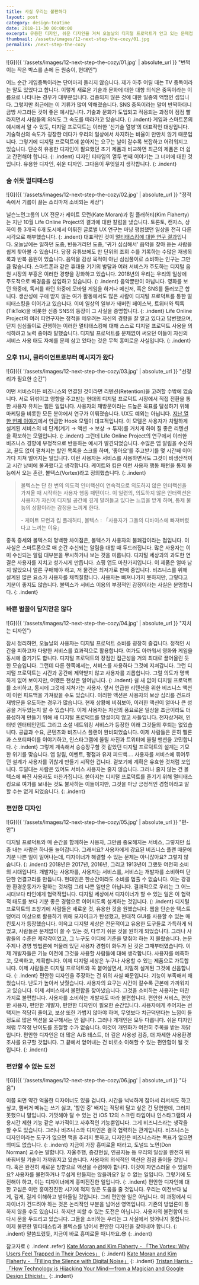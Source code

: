 ```yaml
---
title: 사실 우리는 불편하다
layout: post
category: design-teatime
date: 2018-11-30 00:00:00
excerpt: 유용한 디자인, 쉬운 디자인을 겨쳐 오늘날의 디지털 프로덕트가 안고 있는 문제점을 편안한 디자인이 해결책이 됩니다.
thumbnail: /assets/images/12-next-step-the-cozy/01.jpg
permalink: /next-step-the-cozy
---
```


![G]({{ '/assets/images/12-next-step-the-cozy/01.jpg' | absolute_url }} "번쩍이는 작은 박스를 손에 든 원숭이, 현대인")

어느 순간 게임중독이라는 단어마저 들리지 않습니다. 제가 아주 어릴 때는 TV 중독이라는 말도 있었다고 합니다. 이렇게 새로운 기술과 문화에 대한 대항 의식은 중독이라는 이름으로 나타나는 경우가 대부분입니다. 검증되지 않은 것에 대한 일종의 액땜인 셈입니다. 그렇지만 최근에는 이 기류가 많이 약해졌습니다. SNS 중독이라는 말이 반짝하더니 금방 사그라든 것이 좋은 예시입니다. 기술과 문화가 도입되고 적응되는 과정이 점점 빨라지면서 사람들의 의식도 그 속도를 따라가고 있습니다.
{: .indent}
게임과 스마트폰의 예시에서 알 수 있듯, 디지털 프로덕트는 이러한 '신기술 열병'의 대표적인 대상입니다. 기술혁신의 속도가 굉장한 데다가 우리의 일상에서 차지하는 비율이 만만치 않기 때문입니다. 그렇기에 디지털 프로덕트에 쏟아지는 요구는 날이 갈수록 복잡하고 어려워지고 있습니다. 단순히 유용한 디자인이 필요했던 초기 제품과 비교하면 최근의 제품은 더 쉽고 간편해야 합니다.
{: .indent}
디자인 티타임의 열두 번째 이야기는 그 너머에 대한 것입니다. 유용한 디자인, 쉬운 디자인. 그다음이 무엇일지 생각합니다.
{: .indent}

### 숨 쉬듯 멀티태스킹

![G]({{ '/assets/images/12-next-step-the-cozy/02.jpg' | absolute_url }} "정적 속에서 기름이 끓는 소리마저 소비되는 세상")

닐슨노먼그룹의 UX 전문가 케이트 모런(Kate Moran)과 킴 플래허티(Kim Flaherty)는 지난 10월 Life Online Project의 결과에 대한 칼럼을 냈습니다. 토론토, 캔자스, 상하이 등 3개국 6개 도시에서 이뤄진 글로벌 UX 연구는 마냥 평범했던 일상을 전혀 다른 시각으로 해부했습니다.
{: .indent}
대표적인 것이 [멀티태스킹에 대한 연구 결과](https://www.nngroup.com/articles/filling-silence-digital-noise/)입니다. 오늘날에는 일하던 도중, 빈둥거리던 도중, '귀가 심심해서' 음악을 찾아 듣는 사람을 쉽게 찾아볼 수 있습니다. 당장 유튜브에도 만 단위의 조회 수를 기록하는 수많은 재생목록과 반복 음원이 있습니다. 음악을 감상 목적이 아닌 심심풀이로 소비하는 인구는 그만큼 많습니다. 스마트폰과 같은 휴대용 기기의 발달과 여러 서비스가 주도하는 디지털 음원 시장의 부흥은 이러한 경향을 강화하고 있습니다. 2018년의 우리는 우리의 일상에 주도적으로 배경음을 삽입하고 있습니다.
{: .indent}
음악뿐만이 아닙니다. 영화를 보던 와중에, 독서를 하던 와중에 모바일 게임을 하거나 메신저, 혹은 SNS를 둘러보곤 합니다. 생산성에 구애 받지 않는 여가 활동에서도 많은 사람이 디지털 프로덕트를 통한 멀티태스킹을 이어가고 있습니다. 이미 일상의 일부가 돼버린 페이스북, 트위터와 틱톡(TikTok)을 비롯한 신종 SNS의 등장이 그 사실을 증명합니다.
{: .indent}
Life Online Project의 여러 피연구자는 정적을 메우려는 자신의 경향을 잘 알고 있다고 답변했으며, 단지 심심풀이로 진행하는 이러한 멀티태스킹에 대해 스스로 디지털 프로덕트 사용을 의식하려고 노력 중이라 말했습니다. 디지털 프로덕트를 문제없이 써오던 이들이 자신의 서비스 사용 태도 자체를 문제 삼고 있다는 것은 무척 흥미로운 사실입니다.
{: .indent}

### 오후 11시, 클라이언트로부터 메시지가 왔다

![G]({{ '/assets/images/12-next-step-the-cozy/03.jpg' | absolute_url }} "선정리가 필요한 순간")

어떤 서비스이든 비즈니스외 연결된 것이라면 리텐션(Retention)을 고려할 수밖에 없습니다. 서로 뒤섞이고 영향을 주고받는 현대의 디지털 프로덕트 시장에서 직접 전환을 통한 사용자 유치는 힘든 일입니다. 사용자의 재방문이라는 드높은 목표를 달성하기 위해 마케팅을 비롯한 모든 분야에서 연구가 이뤄졌습니다. UX도 예외는 아닙니다. [지난 열한 번째 이야기](https://dewberry9.github.io/talk-with-microcopy)에서 언급한 Hook 모델이 대표적입니다. 이 모델은 사용자가 치밀하게 설계된 서비스의 네 단계(계기 → 액션 → 보상 → 투자)를 거치게 하여 질 좋은 리텐션을 확보하는 모델입니다.
{: .indent}
그런데 Life Online Project의 연구에서 이러한 비즈니스 경향에 부정적으로 반응하는 예시가 발견되었습니다. 수많은 앱 알림을 수신하고, 끝도 없이 펼쳐지는 할인 목록을 스크롤 하며, '좋아요'를 주고받기를 몇 시간째 이어가다 지쳐 떨어지는 일입니다. 이런 사용자는 서비스를 사용하면서도 그것이 비생산적이고 시간 낭비에 불과했다고 생각합니다. 케이트와 킴은 이런 사용자 행동 패턴을 통제 불능에서 오는 혼란, 볼텍스(Vortex)라고 정의했습니다.
{: .indent}

> 볼텍스는 단 한 번의 의도적 인터랙션이 연속적으로 의도하지 않은 인터랙션을 가져올 때 시작하는 사용자 행동 패턴이다. 이 일련의, 의도하지 않은 인터랙션은 사용자가 자신이 디지털 공간에 깊게 말려들고 있다는 느낌을 받게 하며, 통제 불능의 상황이라는 감정을 느끼게 한다.
>
> -&nbsp;케이트 모런과 킴 플래허티, 볼텍스 : 「사용자가 그들의 디바이스에 빠져버렸다고 느끼는 이유」

중독 증세와 볼텍스의 명백한 차이점은, 볼텍스가 사용자의 불쾌감이라는 점입니다. 이 사실은 스마트폰으로 매 순간 수신되는 알림을 대할 때 두드러집니다. 많은 사용자는 이미 수신되는 알림 대부분을 무시하거나 보는 것을 미룹니다. 디지털 세상과의 과도한 연결은 사용자를 지치고 성가시게 만듭니다. 쇼핑 앱도 마찬가지입니다. 이 제품은 얼마 남지 않았으니 얼른 구매해야 하고, 저 물건은 최저가로 판매 중입니다. 비즈니스를 위해 설계된 많은 요소가 사용자를 채찍질합니다. 사용자는 빠져나가지 못하지만, 그렇다고 기분이 좋지도 않습니다. 볼텍스가 서비스 이용의 부정적인 감정이라는 사실은 분명합니다.
{: .indent}

### 바쁜 벌꿀이 달지만은 않다

![G]({{ '/assets/images/12-next-step-the-cozy/04.jpg' | absolute_url }} "지치는 디자인")

잠시 정리하면, 오늘날의 사용자는 디지털 프로덕트 소비를 굉장히 즐깁니다. 정적인 시간을 피하고자 다양한 서비스를 효과적으로 활용합니다. 여가도 아까워서 영화와 게임을 동시에 즐기기도 합니다. 디지털 프로덕트의 장점인 접근성을 거의 최대로 끌어올린 듯한 모습입니다. 그런데 다른 한쪽에서는, 서비스를 사용하다 그것에 지쳐갑니다. 그런 디지털 프로덕트는 시간과 공간에 제약받지 않고 사용자를 괴롭힙니다. 그럴 의도가 명백하게 없어 보이지만, 어쨌든 현상은 일어납니다.
{: .indent}
쉴 새 없이 디지털 프로덕트를 소비하고, 동시에 그것에 지쳐가는 사용자. 앞서 언급한 리텐션을 위한 비즈니스 액션이 이런 피드백을 가져왔을 수도 있습니다. 이러한 액션은 사용자의 보상 심리를 건드려 재방문을 유도하는 경우가 많습니다. 현재 상황에 비춰보아, 이러한 액션이 얼마나 큰 성공을 거두었는지 알 수 있습니다. 이제 사용자는 자신의 풍요로운 일상을 조금이라도 더 풍성하게 만들기 위해 새 디지털 프로덕트를 망설이지 않고 사들입니다. 전자상거래, 인터넷 엔터테인먼트 그리고 소셜 네트워킹 서비스가 등장한 이래 그것들의 후퇴는 없었습니다. 공급과 수요, 콘텐츠와 비즈니스 플랜이 완비되었습니다. 이제 사람들은 흔히 멜론과 스포티파이를 이야기하고, 인스타그램에 올릴 사진과 트위터에 올릴 맨션을 고민합니다.
{: .indent}
그렇게 계속해서 승승장구할 것 같았던 디지털 프로덕트의 설계는 기묘한 위기를 맞습니다. 앱 알림, 이벤트, 평점과 유저 피드백…. 사용자를 서비스에 묶어두던 설계가 사용자를 귀찮게 만들기 시작한 겁니다. 겉보기에 계획은 유효한 것처럼 보입니다. 투덜대는 사람은 있어도 서비스 사용자는 줄지 않습니다. 그러나 줄지 않는 건 볼텍스에 빠진 사용자도 마찬가집니다. 쏟아지는 디지털 프로덕트를 즐기기 위해 멀티태스킹으로 여가를 보내는 것도 불사하는 이들이지만, 그것을 마냥 긍정적인 경험이라고 말할 수는 없게 되었습니다.
{: .indent}

### 편안한 디자인

![G]({{ '/assets/images/12-next-step-the-cozy/05.jpg' | absolute_url }} "편-안")

디지털 프로덕트와 매 순간을 함께하는 사용자, 그만큼 중요해지는 서비스, 그렇지만 싫증 내는 사람은 하나둘 늘어갑니다. 그래서요? 사용자에게 강요된 비즈니스 플랜 때문에 기분 나쁜 일이 일어나는데, 디자이너가 해결할 수 있는 문제는 아니잖아요? 그렇지 않습니다.
{: .indent}
2018년은 2017년, 2016년, 그리고 1913년이 그랬듯 여전히 소비의 시대입니다. 개발자는 사용자를, 사용자는 서비스를, 서비스는 개발자를 소비하며 단단한 연결고리를 만듭니다. 현대인은 한순간이라도 소비를 멈출 수 없습니다. 이는 강경한 환경운동가가 말하는 것처럼 그리 나쁜 일만은 아닙니다. 결과적으로 우리는 그 어느 시대보다 타인에게 협력적입니다. 디지털 세상에서 디자이너가 할 수 있는 일은 이 협력적 태도를 보다 기분 좋은 경험으로 이어지도록 설계하는 것입니다.
{: .indent}
디지털 프로덕트의 초창기에 사람들은 새로운 것, 유용한 것을 원했습니다. 웹을 단순한 텍스트 덩어리 이상으로 활용하기 위해 모자이크가 탄생했고, 현대적 GUI를 사용할 수 있는 매킨토시가 등장했습니다. 이윽고 디지털 세상은 전문적이고 유용한 도구들로 가득하게 되었고, 사람들은 문제없이 쓸 수 있는 것, 다루기 쉬운 것을 원하게 되었습니다. 그러나 사람들의 수준은 제각각이었고, 그 누구도 어디에 기준을 맞춰야 하는 지 몰랐습니다. 논문 주제나 경영 방법론에 머물러 있던 사용자 경험이 화두가 된 것은 그때부터였습니다. 이제 개발자들은 기능 이전에 그것을 사용할 사람들에 대해 생각합니다. 사용자를 예측하고, 모색하고, 계획합니다. 이제 디지털 세상은 누구나 사용할 수 있는 제품으로 가득합니다. 이제 사람들은 디지털 프로덕트와 꼭 붙어살면서, 치밀히 설계된 그것에 신음합니다.
{: .indent}
편안한 디자인을 주장하는 건 위의 사실 때문입니다. 기능이 부족해서 채웠습니다. 난도가 높아서 낮췄습니다. 사용자의 요구는 시간이 갈수록 근본에 가까워지고 있습니다. 이제 서비스에서 불편함을 찾아냈습니다. 그것을 소비하는 사용자는 마찬가지로 불편합니다. 사용자를 소비하는 개발자도 따라 불편합니다. 편안한 서비스, 편안한 사용자, 편안한 개발자, 편안한 디자인이 필요한 순간입니다. 사용자에게 주어지는 선택지는 적당히 줄이고, 보상 또한 가볍지 않아야 하며, 무엇보다 치근덕댄다는 느낌이 들 정도로 많은 액션을 요구해서는 안 됩니다. 그러나 개개인은 모두 다릅니다. 쉬운 디자인처럼 무작정 난이도를 조절할 수가 없습니다. 이것이 개인화가 여전히 주목을 받는 까닭입니다. 편안한 디자인은 더 많은 A/B 테스트, 더 깊은 사용성 검증, 더 자세한 사용환경 조사를 요구할 것입니다. 그 끝에서 얻어내는 건 비로소 이해할 수 있는 편안함이 될 것입니다.
{: .indent}

### 편안할 수 없는 도전

![G]({{ '/assets/images/12-next-step-the-cozy/06.jpg' | absolute_url }} "다음")

이쯤 되면 약간 억울한 디자이너도 있을 겁니다. 시간을 넉넉하게 잡아서 리서치도 하고 싶고, 햄버거 메뉴는 쓰기 싫고, '할인 중' 배지는 적당히 달고 싶은 건 당연한데, 그러지 못했으니 말입니다. 기껏해야 달 수 있는 건 iOS 12의 스크린 타임이나 인스타그램의 사용시간 제한 기능 같은 부가적이고 사후적인 기능뿐입니다. 그게 비즈니스라는 생각을 할 수도 있습니다. 그러나 비즈니스와 디자인은 결국 협력하는 관계입니다. 비즈니스는 디자인이라는 도구가 없으면 맥을 추리지 못하고, 디자인은 비즈니스라는 목표가 없으면 의미도 없습니다.
{: .indent}
지금이 가장 흥미로울 때라고, 도널드 노먼(Don Norman) 교수는 말합니다. 자율주행, 증강현실, 인공지능 등 우리의 일상을 완전히 뒤바꿔버릴 기술이 가까워지고 있습니다. 사용자의 의식적인 액션은 점점 줄어들 것입니다. 혹은 완전히 새로운 방향으로 액션을 수렴해야 합니다. 이것이 자연스러울 수 있을까요? 사용자를 불편하거나 무섭게 만들지는 않을까요? 알 수 없는 일입니다. 그렇기에 도전해야 하고, 이는 디자이너에게 흥미진진한 일입니다.
{: .indent}
편안한 디자인에 대한 고심은 이런 흥미진진한 시기에 적지 않은 도움을 줄 것입니다. 우리는 이전보다 넓게, 깊게, 길게 이해하고 받아들일 것입니다. 그리 편안한 일은 아닙니다. 이 과정에서 디자이너가 건드려야 하는 것은 논리적인 부분을 넘어선 영역입니다. 기존의 방법론이 통하지 않을 수도 있습니다. 하지만 피할 수 있는 도전은 아닙니다. 사용자의 불편함이 또다시 문을 두드리고 있습니다. 그들을 소비하는 우리는 그 사실에서 벗어나지 못합니다. 이제 불편한 멀티태스킹과 볼텍스를 넘어서 편안한 디자인을 찾아내야 합니다.
{: .indent}
말씀드렸듯, 지금이 바로 흥미로울 때니까요.😎
{: .indent}

참고자료
{: .indent .refer}
[Kate Moran and Kim Flaherty - 「The Vortex: Why Users Feel Trapped in Their Devices」](https://www.nngroup.com/articles/device-vortex/)
{: .indent}
[Kate Moran and Kim Flaherty - 「Filling the Silence with Digital Noise」](https://www.nngroup.com/articles/filling-silence-digital-noise/)
{: .indent}
[Tristan Harris - 「How Technology is Hijacking Your Mind — from a Magician and Google Design Ethicist」](https://medium.com/thrive-global/how-technology-hijacks-peoples-minds-from-a-magician-and-google-s-design-ethicist-56d62ef5edf3)
{: .indent}